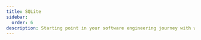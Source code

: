 ```yaml
---
title: SQLite
sidebar:
  order: 6
description: Starting point in your software engineering journey with webeet.
---
```


